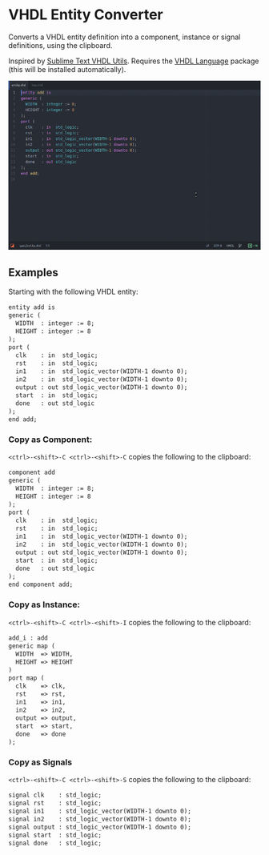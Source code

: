 # VHDL Entity Converter

Converts a VHDL entity definition into a component, instance or signal definitions, using the clipboard.

Inspired by [Sublime Text VHDL Utils](https://github.com/korvus81/sublimetext-vhdl-utils). Requires the [VHDL Language](https://atom.io/packages/language-vhdl) package (this will be installed automatically).

![Screencast showing the package in action](demo.gif)

## Examples
Starting with the following VHDL entity:
```
entity add is
generic (
  WIDTH  : integer := 8;
  HEIGHT : integer := 8
);
port (
  clk    : in  std_logic;
  rst    : in  std_logic;
  in1    : in  std_logic_vector(WIDTH-1 downto 0);
  in2    : in  std_logic_vector(WIDTH-1 downto 0);
  output : out std_logic_vector(WIDTH-1 downto 0);
  start  : in  std_logic;
  done   : out std_logic
);
end add;
```

### Copy as Component:
`<ctrl>-<shift>-C <ctrl>-<shift>-C` copies the following to the clipboard:
```
component add
generic (
  WIDTH  : integer := 8;
  HEIGHT : integer := 8
);
port (
  clk    : in  std_logic;
  rst    : in  std_logic;
  in1    : in  std_logic_vector(WIDTH-1 downto 0);
  in2    : in  std_logic_vector(WIDTH-1 downto 0);
  output : out std_logic_vector(WIDTH-1 downto 0);
  start  : in  std_logic;
  done   : out std_logic
);
end component add;
```

### Copy as Instance:
`<ctrl>-<shift>-C <ctrl>-<shift>-I` copies the following to the clipboard:
```
add_i : add
generic map (
  WIDTH  => WIDTH,
  HEIGHT => HEIGHT
)
port map (
  clk    => clk,
  rst    => rst,
  in1    => in1,
  in2    => in2,
  output => output,
  start  => start,
  done   => done
);
```

### Copy as Signals
`<ctrl>-<shift>-C <ctrl>-<shift>-S` copies the following to the clipboard:
```
signal clk    : std_logic;
signal rst    : std_logic;
signal in1    : std_logic_vector(WIDTH-1 downto 0);
signal in2    : std_logic_vector(WIDTH-1 downto 0);
signal output : std_logic_vector(WIDTH-1 downto 0);
signal start  : std_logic;
signal done   : std_logic;
```
